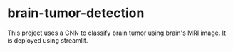 # brain-tumor-detection
This project uses a CNN to classify brain tumor using brain's MRI image. It is deployed using streamlit.
